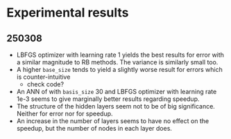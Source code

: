# Experimental results
## 250308
- LBFGS optimizer with learning rate 1 yields the best results for error with a similar magnitude to RB methods. The variance is similarly small too.
- A higher `base_size` tends to yield a slightly worse result for errors which is counter-intuitive
    - check code?
- An ANN of with `basis_size` 30 and LBFGS optimizer with learning rate 1e-3 seems to give marginally better results regarding speedup.
- The structure of the hidden layers seem not to be of big significance. Neither for error nor for speedup.
- An increase in the number of layers seems to have no effect on the speedup, but the number of nodes in each layer does.